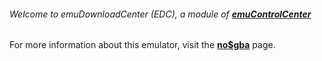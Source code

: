 ###### Welcome to emuDownloadCenter (EDC), a module of [**emuControlCenter**](https://github.com/PhoenixInteractiveNL/emuControlCenter/wiki/)

For more information about this emulator, visit the [**no$gba**](https://github.com/PhoenixInteractiveNL/emuDownloadCenter/wiki/Emulator-nogba#menu) page.
